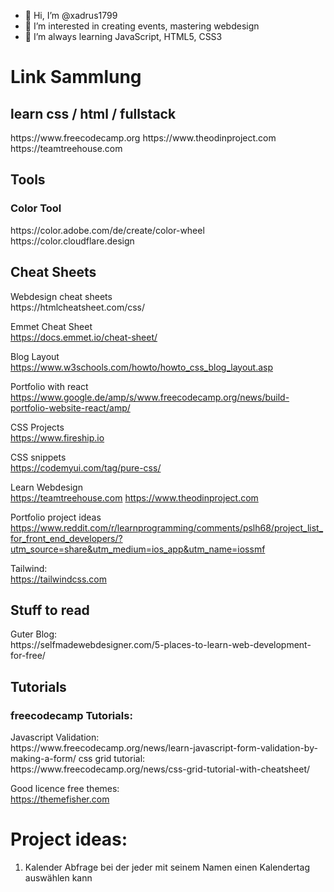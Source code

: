 - 👋 Hi, I’m @xadrus1799
- 👀 I’m interested in creating events, mastering webdesign 
- 🌱 I’m always learning JavaScript, HTML5, CSS3



<h1> Link Sammlung </h1>

<h2> learn css / html / fullstack </h2>
https://www.freecodecamp.org
https://www.theodinproject.com
https://teamtreehouse.com

<h2> Tools </h2>
<h3> Color Tool </h3>
https://color.adobe.com/de/create/color-wheel
https://color.cloudflare.design


<h2>Cheat Sheets</h2>
Webdesign cheat sheets <br>
https://htmlcheatsheet.com/css/

Emmet Cheat Sheet <br>
https://docs.emmet.io/cheat-sheet/


Blog Layout <br>
https://www.w3schools.com/howto/howto_css_blog_layout.asp


Portfolio with react <br>
https://www.google.de/amp/s/www.freecodecamp.org/news/build-portfolio-website-react/amp/


CSS Projects <br>
https://www.fireship.io 

CSS snippets <br>
https://codemyui.com/tag/pure-css/

Learn Webdesign <br>
https://teamtreehouse.com
https://www.theodinproject.com

Portfolio project ideas <br>
https://www.reddit.com/r/learnprogramming/comments/pslh68/project_list_for_front_end_developers/?utm_source=share&utm_medium=ios_app&utm_name=iossmf

Tailwind: <br>
https://tailwindcss.com

<h2>Stuff to read </h2>
Guter Blog: <br>
https://selfmadewebdesigner.com/5-places-to-learn-web-development-for-free/

<h2>Tutorials</h2>
<h3>freecodecamp Tutorials:</h3>
Javascript Validation:<br>
https://www.freecodecamp.org/news/learn-javascript-form-validation-by-making-a-form/
css grid tutorial:<br>
https://www.freecodecamp.org/news/css-grid-tutorial-with-cheatsheet/

Good licence free themes: <br>
https://themefisher.com

<h1> Project ideas:</h1>

1. Kalender Abfrage bei der jeder mit seinem Namen einen Kalendertag auswählen kann 



<!---
xadrus1799/xadrus1799 is a ✨ special ✨ repository because its `README.md` (this file) appears on your GitHub profile.
You can click the Preview link to take a look at your changes.
--->
